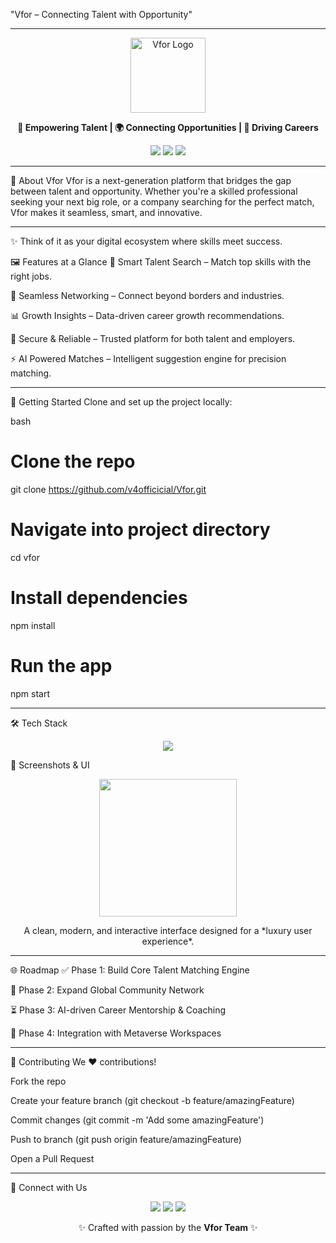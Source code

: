 
"Vfor – Connecting Talent with Opportunity"
<hr>
<p align="center"> <img src="https://img.icons8.com/fluency/96/opportunity.png" alt="Vfor Logo" width="120"/> </p> <p align="center"> <b>🚀 Empowering Talent | 🌍 Connecting Opportunities | 💼 Driving Careers</b> </p> <p align="center"> <img src="https://img.shields.io/badge/Build-Passing-brightgreen?style=for-the-badge&logo=github"/> <img src="https://img.shields.io/badge/License-MIT-blue?style=for-the-badge"/> <img src="https://img.shields.io/badge/Version-1.0.0-purple?style=for-the-badge"/> </p>
<hr>
🌟 About Vfor
Vfor is a next-generation platform that bridges the gap between talent and opportunity. Whether you're a skilled professional seeking your next big role, or a company searching for the perfect match, Vfor makes it seamless, smart, and innovative.
<hr>
✨ Think of it as your digital ecosystem where skills meet success.

🖼️ Features at a Glance
🎯 Smart Talent Search – Match top skills with the right jobs.

🤝 Seamless Networking – Connect beyond borders and industries.

📊 Growth Insights – Data-driven career growth recommendations.

🔐 Secure & Reliable – Trusted platform for both talent and employers.

⚡ AI Powered Matches – Intelligent suggestion engine for precision matching.

<hr>
🚀 Getting Started
Clone and set up the project locally:

bash
# Clone the repo
git clone https://github.com/v4officicial/Vfor.git

# Navigate into project directory
cd vfor

# Install dependencies
npm install

# Run the app
npm start
<hr>
🛠️ Tech Stack
<p align="center"> <img src="https://skillicons.dev/icons?i=react,nodejs,express,mongodb,typescript,github,figma,ai" /> </p>
🎨 Screenshots & UI
<p align="center"> <img src="https://img.icons8.com/clouds/256/work.png" width="220" /> </p> <p align="center"> A clean, modern, and interactive interface designed for a *luxury user experience*. </p>
<hr>
🌐 Roadmap
✅ Phase 1: Build Core Talent Matching Engine

🔄 Phase 2: Expand Global Community Network

⏳ Phase 3: AI-driven Career Mentorship & Coaching

🚀 Phase 4: Integration with Metaverse Workspaces

<hr>

🤝 Contributing
We ❤️ contributions!

Fork the repo

Create your feature branch (git checkout -b feature/amazingFeature)

Commit changes (git commit -m 'Add some amazingFeature')

Push to branch (git push origin feature/amazingFeature)

Open a Pull Request

<hr>

💌 Connect with Us
<p align="center"> <a href="https://linkedin.com" target="_blank"><img src="https://img.icons8.com/color/48/linkedin.png"/></a> <a href="https://twitter.com" target="_blank"><img src="https://img.icons8.com/color/48/twitter--v1.png"/></a> <a href="mailto:hello@vfor.com"><img src="https://img.icons8.com/color/48/gmail-new.png"/></a> </p> <p align="center"> ✨ Crafted with passion by the <b>Vfor Team</b> ✨ </p>
